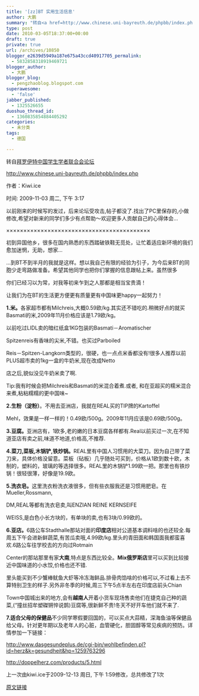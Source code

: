 ```yaml
---
title: '[zz]BT 实用生活信息'
author: 大鹏
summary: "转自<a href=http://www.chinese.uni-bayreuth.de/phpbb/index.php target=_blank>拜罗伊特中国学生学者联合会论坛</a>"
type: post
date: 2010-03-05T18:37:00+00:00
draft: true
private: true
url: /archives/10850
blogger_e2639d5949a187e675a43ccd40917705_permalink:
  - 5832858318919469721
blogger_author:
  - 大鹏
blogger_blog:
  - pengzhaoblog.blogspot.com
superawesome:
  - 'false'
jabber_published:
  - 1325526655
duoshuo_thread_id:
  - 1360835854884405292
categories:
  - 未分类
tags:
  - 德国

---
```

转自<a href="http://www.chinese.uni-bayreuth.de/phpbb/index.php" target="_blank">拜罗伊特中国学生学者联合会论坛</a>

<a href="http://www.chinese.uni-bayreuth.de/phpbb/index.php" target="_blank">http://www.chinese.uni-bayreuth.de/phpbb/index.php</a>
  
作者：Kiwi.ice
  
时间: 2009-11-03 周二, 下午 3:17

以前刚来的时候写的发过，后来论坛受攻击,帖子都没了.找出了PC里保存的,小做修改,希望对新来的同学们多少有点帮助～欢迎更多人贡献自己的心得体会&#8230;

××××××××××××××××××××××××××××××××××××××××××

初到异国他乡，很多在国内熟悉的东西踏破铁鞋无觅处，让忙着适应新环境的我们愈加迷惘，无助，想家&#8230;
  
&#8230;到BT不到半月的我就是这样。想以我自己有限的经验为引子，为今后来BT的同胞少走弯路做准备。希望其他同学也把你们掌握的信息跟帖上来。虽然很多
  
你们已经习以为常，对我等初来乍到之人那都是相当宝贵滴！

让我们为在BT的生活更方便更有质量更有中国味更happy一起努力！

<span style="font-weight:bold;">1.米。</span>各家超市都有Milchreis,大概0.59欧/kg.其实还不错吃的.稍微好点的就买Basmati的米,2009年11月价格应该是1.79欧/kg。

以前吃过LIDL卖的暗红纸盒1KG包装的Basmati－Aromatischer
  
Spitzenreis有香味的尖米,不错。也买过Parboiled
  
Reis－Spitzen-Langkorn类型的，很硬，也一点点米香都没有!很多人推荐以前PLUS超市卖的1kg一盒的牛奶米,现在改成Netto
  
店之后,貌似没见牛奶米卖了啊.

Tip:我有时候会把Milchreis和Basmati的米混合着煮.或者, 和在亚超买的糯米混合来煮,粘粘糯糯的更中国味~

<span style="font-weight:bold;">2.生粉（淀粉）</span>。不用去亚洲店，我就在REAL买的TIP牌的Kartoffel
  
Mehl，效果是一样一样的！0.49欧/500g。2009年11月应该是0.69欧/500g。

<span style="font-weight:bold;">3.豆腐。</span>亚洲店有，1欧多,老的嫩的日本豆腐各样都有.Real以前买过一次,在不知道亚店有卖之前,味道不地道,价格高,不推荐.

<span style="font-weight:bold;">4.菜刀,菜板,木锅铲,铁炒锅。</span>REAL里有中国人习惯用的大菜刀。因为自己带了菜刀来，具体价格没留意。菜板（砧板）几乎随处可买到，价格从1欧到数十欧，木制的，塑料的，玻璃的等选择很多。REAL里的木锅铲1.99欧一把。那里也有铁炒锅！很轻很薄，好像是19.9欧。

<span style="font-weight:bold;">5.洗衣皂。</span>这里洗衣粉洗衣液很多，但有些衣服我还是习惯用肥皂。在Mueller,Rossmann,
  
DM,REAL等都有洗衣皂卖,叫ENZIAN REINE KERNSEIFE
  
WEISS,是白色小长方块的，有单块的卖,也有3块/0.99欧的。

<span style="font-weight:bold;">6.亚店。</span>6路公车Stadthalle那站对面的<span style="font-weight:bold;">印度店</span>相对公道基本调料啥的也还较全.每周五下午会进新鲜蔬菜,有苦瓜卖哦,4.99欧/kg.里头的青田面和韩国面我都蛮喜欢.6路公车往学校去的方向过Rotmain
  
Center的那站那里有家<span style="font-weight:bold;">大南</span>,特点是东西比较全。<span style="font-weight:bold;">Mix俄罗斯店</span>里可以买到比较接近中国味道的小水饺,价格也还不错.
  
里头能买到不少蟹棒鱿鱼大虾等冷冻海鲜品.排骨肉馅啥的价格可以,不过看上去不算特别卫生的样子.另外非冬季的时候,周三下午5点半左右在印度店前头Chian
  
Town中国城出来的地方,会有<span style="font-weight:bold;">越南人</span>开着小货车现场售卖他们在捷克自己种的蔬菜,(“撞丝招牟塑磔锵悴说鹊)豆腐等,很新鲜不贵!冬天不好开车他们就不来了.

<span style="font-weight:bold;">7.适合父母的保健品</span>不少同学寒假要回国的，可以买点大蒜精，深海鱼油等保健品给父母。针对更年期以及老年人的心脏，血管硬化，胆固醇等常见疾病的预防。详情参加一下链接：

<a href="http://www.dasgesundeplus.de/cgi-bin/wohlbefinden.pl?id=herz&k=gesundheit&hp=1259763296" target="_blank">http://www.dasgesundeplus.de/cgi-bin/wohlbefinden.pl?id=herz&k=gesundheit&hp=1259763296</a>

<a href="http://doppelherz.com/products/5.html" target="_blank">http://doppelherz.com/products/5.html</a>

上一次由kiwi.ice于2009-12-13 周日, 下午 1:59修改，总共修改了1次

[原文链接](http://dapengde.com/archives/10850)

